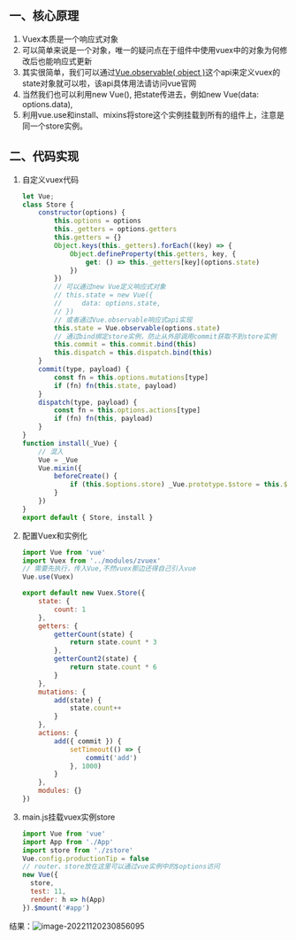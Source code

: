## 一、核心原理

1. Vuex本质是一个响应式对象
2. 可以简单来说是一个对象，唯一的疑问点在于组件中使用vuex中的对象为何修改后也能响应式更新
3. 其实很简单，我们可以通过[Vue.observable( object )](https://v2.cn.vuejs.org/v2/api/#Vue-observable)这个api来定义vuex的state对象就可以啦，该api具体用法请访问vue官网
4. 当然我们也可以利用new Vue(), 把state传进去，例如new Vue(data: options.data),
5. 利用vue.use和install、mixins将store这个实例挂载到所有的组件上，注意是同一个store实例。

## 二、代码实现

1. 自定义vuex代码

   ```js
   let Vue;
   class Store {
       constructor(options) {
           this.options = options
           this._getters = options.getters
           this.getters = {}
           Object.keys(this._getters).forEach((key) => {
               Object.defineProperty(this.getters, key, {
                   get: () => this._getters[key](options.state)
               })
           })
           // 可以通过new Vue定义响应式对象
           // this.state = new Vue({
           //     data: options.state,
           // })
           // 或者通过Vue.observable响应式api实现
           this.state = Vue.observable(options.state)
           // 通过bind绑定store实例，防止从外部调用commit获取不到store实例
           this.commit = this.commit.bind(this)
           this.dispatch = this.dispatch.bind(this)
       }
       commit(type, payload) {
           const fn = this.options.mutations[type]
           if (fn) fn(this.state, payload)
       }
       dispatch(type, payload) {
           const fn = this.options.actions[type]
           if (fn) fn(this, payload)
       }
   }
   function install(_Vue) {
       // 混入
       Vue = _Vue
       Vue.mixin({
           beforeCreate() {
               if (this.$options.store) _Vue.prototype.$store = this.$options.store
           }
       })
   }
   export default { Store, install }
   ```

2. 配置Vuex和实例化

   ```js
   import Vue from 'vue'
   import Vuex from '../modules/zvuex'
   // 需要先执行，传入Vue,不然vuex那边还得自己引入vue
   Vue.use(Vuex)
   
   export default new Vuex.Store({
       state: {
           count: 1
       },
       getters: {
           getterCount(state) {
               return state.count * 3
           },
           getterCount2(state) {
               return state.count * 6
           }
       },
       mutations: {
           add(state) {
               state.count++
           }
       },
       actions: {
           add({ commit }) {
               setTimeout(() => {
                   commit('add')
               }, 1000)
           }
       },
       modules: {}
   })
   ```

3. main.js挂载vuex实例store

   ```js
   import Vue from 'vue'
   import App from './App'
   import store from './zstore'
   Vue.config.productionTip = false
   // router、store放在这里可以通过vue实例中的$options访问
   new Vue({
     store,
     test: 11,
     render: h => h(App)
   }).$mount('#app')
   ```

结果：![image-20221120230856095](https://webpon-img.oss-cn-guangzhou.aliyuncs.com/imgimage-20221120230856095.png)